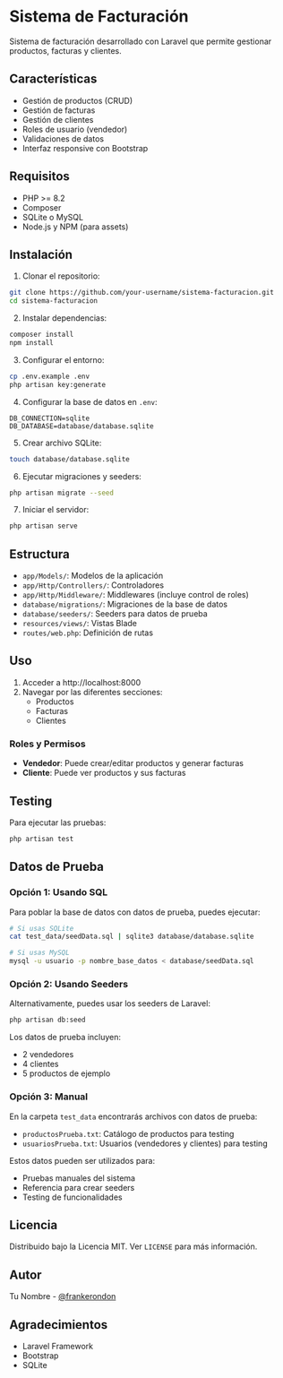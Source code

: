 # Sistema de Facturación

Sistema de facturación desarrollado con Laravel que permite gestionar productos, facturas y clientes.

## Características

- Gestión de productos (CRUD)
- Gestión de facturas
- Gestión de clientes
- Roles de usuario (vendedor)
- Validaciones de datos
- Interfaz responsive con Bootstrap

## Requisitos

- PHP >= 8.2
- Composer
- SQLite o MySQL
- Node.js y NPM (para assets)

## Instalación

1. Clonar el repositorio:
```bash
git clone https://github.com/your-username/sistema-facturacion.git
cd sistema-facturacion
```

2. Instalar dependencias:
```bash
composer install
npm install
```

3. Configurar el entorno:
```bash
cp .env.example .env
php artisan key:generate
```

4. Configurar la base de datos en `.env`:
```
DB_CONNECTION=sqlite
DB_DATABASE=database/database.sqlite
```

5. Crear archivo SQLite:
```bash
touch database/database.sqlite
```

6. Ejecutar migraciones y seeders:
```bash
php artisan migrate --seed
```

7. Iniciar el servidor:
```bash
php artisan serve
```

## Estructura

- `app/Models/`: Modelos de la aplicación
- `app/Http/Controllers/`: Controladores
- `app/Http/Middleware/`: Middlewares (incluye control de roles)
- `database/migrations/`: Migraciones de la base de datos
- `database/seeders/`: Seeders para datos de prueba
- `resources/views/`: Vistas Blade
- `routes/web.php`: Definición de rutas

## Uso

1. Acceder a http://localhost:8000
2. Navegar por las diferentes secciones:
   - Productos
   - Facturas
   - Clientes

### Roles y Permisos

- **Vendedor**: Puede crear/editar productos y generar facturas
- **Cliente**: Puede ver productos y sus facturas

## Testing

Para ejecutar las pruebas:

```bash
php artisan test
```

## Datos de Prueba

### Opción 1: Usando SQL
Para poblar la base de datos con datos de prueba, puedes ejecutar:

```bash
# Si usas SQLite
cat test_data/seedData.sql | sqlite3 database/database.sqlite

# Si usas MySQL
mysql -u usuario -p nombre_base_datos < database/seedData.sql
```

### Opción 2: Usando Seeders
Alternativamente, puedes usar los seeders de Laravel:

```bash
php artisan db:seed
```

Los datos de prueba incluyen:
- 2 vendedores
- 4 clientes
- 5 productos de ejemplo

### Opción 3: Manual

En la carpeta `test_data` encontrarás archivos con datos de prueba:

- `productosPrueba.txt`: Catálogo de productos para testing
- `usuariosPrueba.txt`: Usuarios (vendedores y clientes) para testing

Estos datos pueden ser utilizados para:
- Pruebas manuales del sistema
- Referencia para crear seeders
- Testing de funcionalidades



## Licencia

Distribuido bajo la Licencia MIT. Ver `LICENSE` para más información.

## Autor

Tu Nombre - [@frankerondon](https://github.com/frankerondon)

## Agradecimientos

- Laravel Framework
- Bootstrap
- SQLite